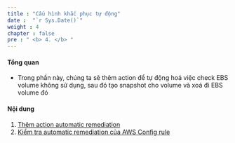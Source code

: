```yaml
---
title : "Cấu hình khắc phục tự động"
date :  "`r Sys.Date()`" 
weight : 4 
chapter : false
pre : " <b> 4. </b> "
---
```


#### Tổng quan
- Trong phần này, chúng ta sẽ thêm action để tự động hoá việc check EBS volume không sử dụng, sau đó tạo snapshot cho volume và xoá đi EBS volume đó


#### Nội dung 

1. [Thêm action automatic remediation](4.1-AddActionAutomationRemediation/)
2. [Kiểm tra automatic remediation của AWS Config rule](4.2-TestTheAutomationRemediation/)